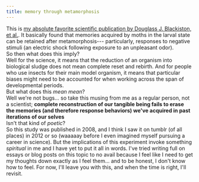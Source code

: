 ```yaml
---
title: memory through metamorphosis
---
```


This is [my absolute favorite scientific publication by Douglass J. Blackiston, et al.](https://journals.plos.org/plosone/article?id=10.1371/journal.pone.0001736). It basically found that memories acquired by moths in the larval state can be retained after metamorphosis--- particularly, responses to negative stimuli (an electric shock following exposure to an unpleasant odor). <br>
So then what does this imply? <br>
Well for the science, it means that the reduction of an organism into biological sludge does not mean complete reset and rebirth. And for people who use insects for their main model organism, it means that particular biases might need to be accounted for when working across the span of developmental periods. <br>
But what does this *mean mean*? <br>
Well we're not bugs... so take this musing from me as a regular person, not a scientist; **complete reconstruction of our tangible being fails to erase the memories (and therefore response behaviors) we've acquired in past iterations of our selves** <br>
Isn't that kind of *poetic*? <br>
So this study was published in 2008, and I think I saw it on tumblr (of all places) in 2012 or so (waaaaay before I even imagined myself pursuing a career in science). But the implications of this experiment invoke something *spiritual* in me and I have yet to put it all in words. I've tried writing full on essays or blog posts on this topic to no avail because I feel like I need to get my thoughts down exactly as I feel them... and to be honest, I don't know how to feel. For now, I'll leave you with this, and when the time is right, I'll revisit. 
